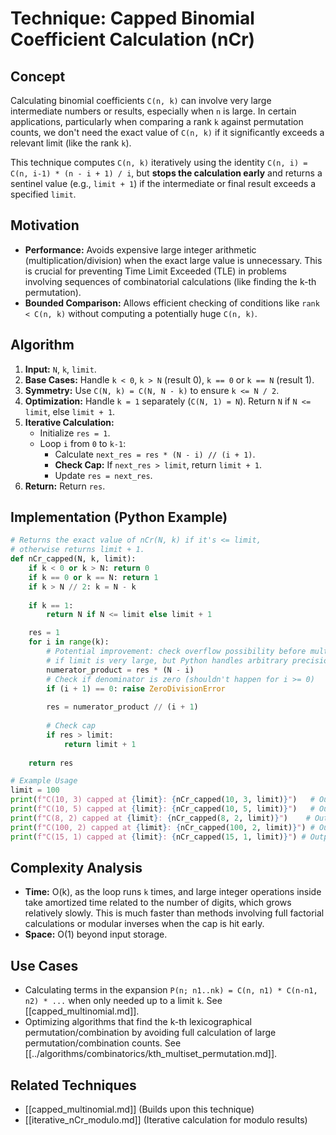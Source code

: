 # Technique: Capped Binomial Coefficient Calculation (nCr)

## Concept

Calculating binomial coefficients `C(n, k)` can involve very large intermediate numbers or results, especially when `n` is large. In certain applications, particularly when comparing a rank `k` against permutation counts, we don't need the exact value of `C(n, k)` if it significantly exceeds a relevant limit (like the rank `k`).

This technique computes `C(n, k)` iteratively using the identity `C(n, i) = C(n, i-1) * (n - i + 1) / i`, but **stops the calculation early** and returns a sentinel value (e.g., `limit + 1`) if the intermediate or final result exceeds a specified `limit`.

## Motivation

*   **Performance:** Avoids expensive large integer arithmetic (multiplication/division) when the exact large value is unnecessary. This is crucial for preventing Time Limit Exceeded (TLE) in problems involving sequences of combinatorial calculations (like finding the k-th permutation).
*   **Bounded Comparison:** Allows efficient checking of conditions like `rank < C(n, k)` without computing a potentially huge `C(n, k)`.

## Algorithm

1.  **Input:** `N`, `k`, `limit`.
2.  **Base Cases:** Handle `k < 0`, `k > N` (result 0), `k == 0` or `k == N` (result 1).
3.  **Symmetry:** Use `C(N, k) = C(N, N - k)` to ensure `k <= N / 2`.
4.  **Optimization:** Handle `k = 1` separately (`C(N, 1) = N`). Return `N` if `N <= limit`, else `limit + 1`.
5.  **Iterative Calculation:**
    *   Initialize `res = 1`.
    *   Loop `i` from `0` to `k-1`:
        *   Calculate `next_res = res * (N - i) // (i + 1)`.
        *   **Check Cap:** If `next_res > limit`, return `limit + 1`.
        *   Update `res = next_res`.
6.  **Return:** Return `res`.

## Implementation (Python Example)

```python
# Returns the exact value of nCr(N, k) if it's <= limit,
# otherwise returns limit + 1.
def nCr_capped(N, k, limit):
    if k < 0 or k > N: return 0
    if k == 0 or k == N: return 1
    if k > N // 2: k = N - k
    
    if k == 1:
        return N if N <= limit else limit + 1

    res = 1
    for i in range(k):
        # Potential improvement: check overflow possibility before mult/div
        # if limit is very large, but Python handles arbitrary precision.
        numerator_product = res * (N - i)
        # Check if denominator is zero (shouldn't happen for i >= 0)
        if (i + 1) == 0: raise ZeroDivisionError
            
        res = numerator_product // (i + 1)
        
        # Check cap
        if res > limit:
            return limit + 1
            
    return res

# Example Usage
limit = 100
print(f"C(10, 3) capped at {limit}: {nCr_capped(10, 3, limit)}")   # Output: 120 -> 101
print(f"C(10, 5) capped at {limit}: {nCr_capped(10, 5, limit)}")   # Output: 252 -> 101
print(f"C(8, 2) capped at {limit}: {nCr_capped(8, 2, limit)}")    # Output: 28
print(f"C(100, 2) capped at {limit}: {nCr_capped(100, 2, limit)}") # Output: 4950 -> 101
print(f"C(15, 1) capped at {limit}: {nCr_capped(15, 1, limit)}") # Output: 15
```

## Complexity Analysis

*   **Time:** O(k), as the loop runs `k` times, and large integer operations inside take amortized time related to the number of digits, which grows relatively slowly. This is much faster than methods involving full factorial calculations or modular inverses when the cap is hit early.
*   **Space:** O(1) beyond input storage.

## Use Cases

*   Calculating terms in the expansion `P(n; n1..nk) = C(n, n1) * C(n-n1, n2) * ...` when only needed up to a limit `k`. See [[capped_multinomial.md]].
*   Optimizing algorithms that find the k-th lexicographical permutation/combination by avoiding full calculation of large permutation/combination counts. See [[../algorithms/combinatorics/kth_multiset_permutation.md]].

## Related Techniques

*   [[capped_multinomial.md]] (Builds upon this technique)
*   [[iterative_nCr_modulo.md]] (Iterative calculation for modulo results)

``` 